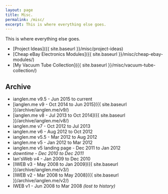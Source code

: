 ```yaml
---
layout: page
title: Misc.
permalink: /misc/
excerpt: This is where everything else goes.
---
```


This is where everything else goes.

* [Project Ideas]({{ site.baseurl }}/misc/project-ideas)
* [Cheap eBay Electronics Modules]({{ site.baseurl }}/misc/cheap-ebay-modules/)
* [My Vacuum Tube Collection]({{ site.baseurl }}/misc/vacuum-tube-collection/)

## Archive
* ianglen.me v9.5 - Jun 2015 to current
* [ianglen.me v9 - Oct 2014 to Jun 2015]({{ site.baseurl }}/archive/ianglen.me/v9/)
* [ianglen.me v8 - Jul 2013 to Oct 2014]({{ site.baseurl }}/archive/ianglen.me/v8/)
* ianglen.me v7 - Oct 2012 to Jul 2013
* ianglen.me v6 - Aug 2012 to Oct 2012
* ianglen.me v5.5 - Mar 2012 to Aug 2012
* ianglen.me v5 - Jan 2012 to Mar 2012
* ianglen.me v5 landing page - Dec 2011 to Jan 2012
* _downtime - Dec 2010 to Dec 2011_
* Ian'sWeb v4 - Jan 2009 to Dec 2010
* [IWEB v3 - May 2008 to Jan 2009]({{ site.baseurl }}/archive/ianglen.me/v3/)
* [IWEB v2 - Mar 2008 to May 2008]({{ site.baseurl }}/archive/ianglen.me/v2/)
* IWEB v1 - Jun 2008 to Mar 2008 _(lost to history)_
